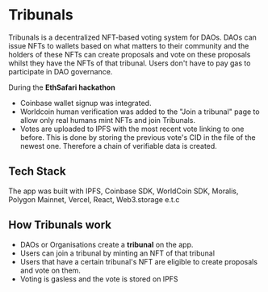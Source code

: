 # Tribunals

Tribunals is a decentralized NFT-based voting system for DAOs. DAOs can issue NFTs to wallets based on what matters to their community and the holders of these NFTs can create proposals and vote on these proposals whilst they have the NFTs of that tribunal.
Users don't have to pay gas to participate in DAO governance.

During the **EthSafari hackathon** 
- Coinbase wallet signup was integrated. 
- Worldcoin human verification was added to the "Join a tribunal" page to allow only real humans mint NFTs and join Tribunals.
- Votes are uploaded to IPFS with the most recent vote linking to one before. This is done by storing the previous vote's CID in the file of the newest one. Therefore a chain of verifiable data is created.


## Tech Stack

The app was built with IPFS, Coinbase SDK, WorldCoin SDK, Moralis, Polygon Mainnet, Vercel, React, Web3.storage e.t.c


## How Tribunals work

 - DAOs or Organisations create a **tribunal** on the app. 
 - Users can join a tribunal by minting an NFT of that tribunal
 - Users that have a certain tribunal's NFT are eligible to create proposals and vote on them. 
 - Voting is gasless and the vote is stored on IPFS
 
